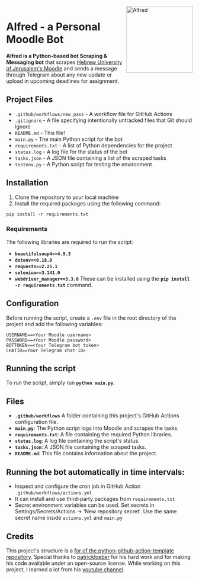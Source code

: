 <img align="right" alt="Alfred" src="https://assets.mycast.io/characters/alfred-pennyworth-627238-normal.jpg?1587997434"  height="180" />

# Alfred - a Personal Moodle Bot 

**Alfred is a Python-based bot Scraping & Messaging bot** that scrapes [Hebrew University of Jerusalem's Moodle](https://moodle2.cs.huji.ac.il/nu22/) and sends a message through Telegram about any new update or upload in upcoming deadlines for assignment.  

## Project Files

- `.github/workflows/new_pass` - A workflow file for GitHub Actions
- `.gitignore` - A file specifying intentionally untracked files that Git should ignore
- `README.md` - This file!
- `main.py` - The main Python script for the bot
- `requirements.txt` - A list of Python dependencies for the project
- `status.log` - A log file for the status of the bot
- `tasks.json` - A JSON file containing a list of the scraped tasks
- `testenv.py` - A Python script for testing the environment

## Installation

1. Clone the repository to your local machine
2. Install the required packages using the following command:

```
pip install -r requirements.txt
```

### Requirements

The following libraries are required to run the script:

- **`beautifulsoup4==4.9.3`**
- **`dotenv==0.18.0`**
- **`requests==2.25.1`**
- **`selenium==3.141.0`**
- **`webdriver_manager==3.3.0`**
  These can be installed using the **`pip install -r requirements.txt`** command.

## Configuration

Before running the script, create a `.env` file in the root directory of the project and add the following variables:

```
USERNAME==<Your Moodle username>
PASSWORD==<Your Moodle password>
BOTTOKEN==<Your Telegram bot token>
CHATID==Your Telegram chat ID>
```

## Running the script

To run the script, simply run **`python main.py`**.

## Files

- **`.github/workflows`** A folder containing this project's GitHub Actions configuration file.
- **`main.py`**: The Python script logs into Moodle and scrapes the tasks.
- **`requirements.txt`**: A file containing the required Python libraries.
- **`status.log`**: A log file containing the script's status.
- **`tasks.json`**: A JSON file containing the scraped tasks.
- **`README.md`**: This file contains information about the project.

## Running the bot automatically in time intervals:

- Inspect and configure the cron job in GitHub Action `.github/workflows/actions.yml`
- It can install and use third-party packages from `requirements.txt`
- Secret environment variables can be used. Set secrets in Settings/Secrets/Actions -> 'New repository secret'. Use the same secret name inside `actions.yml` and `main.py`

## Credits

This project's structure is a [for of the python-github-action-template repository](https://github.com/patrickloeber/python-github-action-template). Special thanks to [patrickloeber](https://github.com/patrickloeber) for his hard work and for making his code available under an open-source license. While working on this project, I learned a lot from his [youtube channel](https://www.youtube.com/@patloeber).
